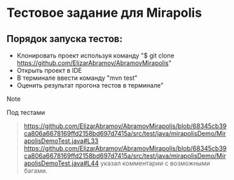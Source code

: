 # Тестовое задание для Mirapolis
## Порядок запуска тестов:
* Клонировать проект используя команду "$ git clone https://github.com/ElizarAbramov/AbramovMirapolis" 
* Открыть проект в IDE 
* В терминале ввести команду "mvn test"
* Оценить результат прогона тестов в терминале"

>[!NOTE]
Под тестами
>https://github.com/ElizarAbramov/AbramovMirapolis/blob/68345cb39ca806a6678169ffd2158bd697d7415a/src/test/java/mirapolisDemo/MirapolisDemoTest.java#L33
>https://github.com/ElizarAbramov/AbramovMirapolis/blob/68345cb39ca806a6678169ffd2158bd697d7415a/src/test/java/mirapolisDemo/MirapolisDemoTest.java#L44
указал комментарии с возможными багами.
